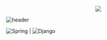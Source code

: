 <p align="center"><img src="https://user-images.githubusercontent.com/24632817/91653139-edb32e80-ead8-11ea-9ac8-0c71d82f8625.gif"></p>


![header](https://capsule-render.vercel.app/api?type=waving&color=auto&customColorList=19&height=300&section=header&text=Junyoung%20Kim&fontSize=90&desc=I%20can%20do%20this%20all%20day.&descAlign=50&descAlignY=70)

<img alt="Spring" src ="https://img.shields.io/badge/Spring-6DB33F.svg?&style=for-the-badge&logo=Spring&logoColor=white"/> | <img alt="Django" src ="https://img.shields.io/badge/Django-092E20.svg?&style=for-the-badge&logo=Django&logoColor=white"/>


